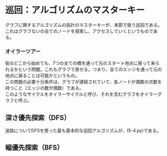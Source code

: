 # 巡回：アルゴリズムのマスターキー
グラフに関するアルゴリズムの設計のマスターキーが、本節で扱う巡回である。これはグラフないの全てのノードを探索し、アクセスしていくというものである。  

### オイラーツアー
街のどこから始めても、7つの全ての橋を通って元のスタート地点に戻って来られるかという問題。これもグラフで表せる。つまり、全てのエッジを通って元の地点に戻ることは可能かというもの。  
この問題の必要十分条件は、グラフが連結されていて、各ノードが偶数の次数を持つこと（エッジの数が偶数）である。  
このようなサイクルをオイラーサイクルと呼び、それを含むグラフをオイラーグラフと呼ぶ。

## 深さ優先探索（DFS）
迷路についてDFSを使った最も基本的な巡回アルゴリズムが、(5-4.py)である。


## 幅優先探索（BFS）
